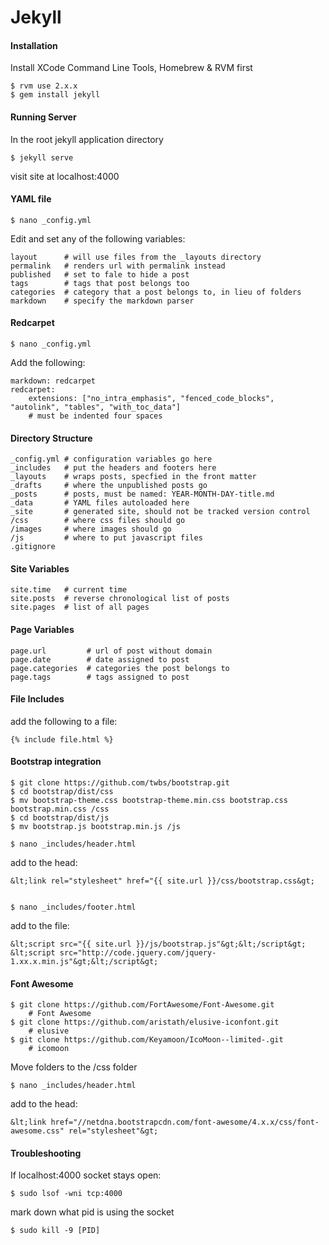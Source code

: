 Jekyll
======

#### Installation

Install XCode Command Line Tools, Homebrew & RVM first

	$ rvm use 2.x.x
	$ gem install jekyll

#### Running Server

In the root jekyll application directory

	$ jekyll serve

visit site at localhost:4000


#### YAML file

	$ nano _config.yml

Edit and set any of the following variables: 

	
	layout 		# will use files from the _layouts directory
	permalink   # renders url with permalink instead
	published   # set to fale to hide a post
	tags		# tags that post belongs too
	categories  # category that a post belongs to, in lieu of folders
	markdown    # specify the markdown parser

#### Redcarpet

	$ nano _config.yml

Add the following: 

	markdown: redcarpet
	redcarpet:
	    extensions: ["no_intra_emphasis", "fenced_code_blocks", "autolink", "tables", "with_toc_data"]
	    # must be indented four spaces

#### Directory Structure

	_config.yml # configuration variables go here
	_includes   # put the headers and footers here
	_layouts    # wraps posts, specfied in the front matter
	_drafts     # where the unpublished posts go
	_posts      # posts, must be named: YEAR-MONTH-DAY-title.md
	_data       # YAML files autoloaded here
	_site       # generated site, should not be tracked version control
	/css        # where css files should go
	/images     # where images should go
	/js			# where to put javascript files
	.gitignore


#### Site Variables
	
	site.time   # current time
	site.posts  # reverse chronological list of posts
	site.pages  # list of all pages


#### Page Variables
	
	page.url         # url of post without domain
	page.date        # date assigned to post
	page.categories  # categories the post belongs to
	page.tags        # tags assigned to post


#### File Includes

add the following to a file:

	{% include file.html %}  


#### Bootstrap integration

	$ git clone https://github.com/twbs/bootstrap.git
	$ cd bootstrap/dist/css
	$ mv bootstrap-theme.css bootstrap-theme.min.css bootstrap.css bootstrap.min.css /css
	$ cd bootstrap/dist/js
	$ mv bootstrap.js bootstrap.min.js /js

	$ nano _includes/header.html

add to the head:

	&lt;link rel="stylesheet" href="{{ site.url }}/css/bootstrap.css&gt;


	$ nano _includes/footer.html 
	
add to the file: 

	&lt;script src="{{ site.url }}/js/bootstrap.js"&gt;&lt;/script&gt;
	&lt;script src="http://code.jquery.com/jquery-1.xx.x.min.js"&gt;&lt;/script&gt;


#### Font Awesome

	$ git clone https://github.com/FortAwesome/Font-Awesome.git    
		# Font Awesome
	$ git clone https://github.com/aristath/elusive-iconfont.git
		# elusive
	$ git clone https://github.com/Keyamoon/IcoMoon--limited-.git 
		# icomoon

Move folders to the /css folder

	$ nano _includes/header.html

add to the head:

	&lt;link href="//netdna.bootstrapcdn.com/font-awesome/4.x.x/css/font-awesome.css" rel="stylesheet"&gt;


#### Troubleshooting

If localhost:4000 socket stays open:

	$ sudo lsof -wni tcp:4000

mark down what pid is using the socket

	$ sudo kill -9 [PID]
